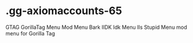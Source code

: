 # .gg-axiomaccounts-65
GTAG GorillaTag Menu Mod Menu Bark IIDK Idk Menu IIs Stupid Menu mod menu for Gorilla Tag
